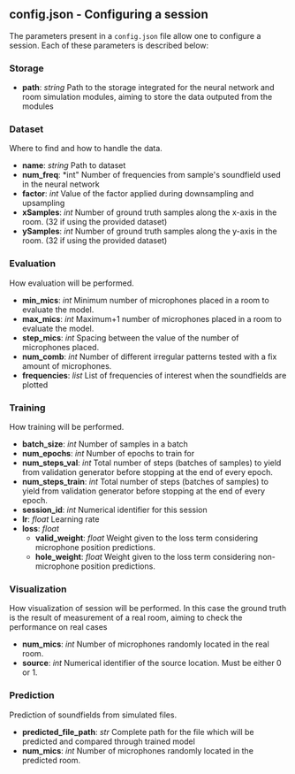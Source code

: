 config.json - Configuring a session
----

The parameters present in a `config.json` file allow one to configure a session. Each of these parameters is described below:

### Storage
* **path**: *string* Path to the storage integrated for the neural network and room simulation modules, aiming to store the data outputed from the modules
### Dataset
Where to find and how to handle the data.
* **name**: *string* Path to dataset
* **num_freq**: *int" Number of frequencies from sample's soundfield used in the neural network
* **factor**: *int* Value of the factor applied during downsampling and upsampling
* **xSamples**: *int* Number of ground truth samples along the x-axis in the room. (32 if using the provided dataset)
* **ySamples**: *int* Number of ground truth samples along the y-axis in the room. (32 if using the provided dataset)

### Evaluation
How evaluation will be performed.
* **min_mics**: *int* Minimum number of microphones placed in a room to evaluate the model.
* **max_mics**: *int* Maximum+1 number of microphones placed in a room to evaluate the model.
* **step_mics**: *int* Spacing between the value of the number of microphones placed.
* **num_comb**: *int* Number of different irregular patterns tested with a fix amount of microphones.
* **frequencies**: *list* List of frequencies of interest when the soundfields are plotted
### Training
How training will be performed.
* **batch_size**: *int* Number of samples in a batch
* **num_epochs**: *int* Number of epochs to train for
* **num_steps_val**: *int* Total number of steps (batches of samples) to yield from validation generator before stopping at the end of every epoch.
* **num_steps_train**: *int* Total number of steps (batches of samples) to yield from validation generator before stopping at the end of every epoch.
* **session_id**: *int* Numerical identifier for this session
* **lr**: *float* Learning rate
* **loss**: *float* 
  * **valid_weight**: *float* Weight given to the loss term considering microphone position predictions.
  * **hole_weight**: *float* Weight given to the loss term considering non-microphone position predictions.
 

### Visualization
How visualization of session will be performed. In this case the ground truth is the result of measurement of a real room, aiming to check the performance on real cases
* **num_mics**: *int* Number of microphones randomly located in the real room.
* **source**: *int* Numerical identifier of the source location. Must be either 0 or 1.

### Prediction

Prediction of soundfields from simulated files.
 * **predicted_file_path**: *str* Complete path for the file which will be predicted and compared through trained model 
 * **num_mics**: *int* Number of microphones randomly located in the predicted room.